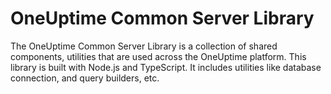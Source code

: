 # OneUptime Common Server Library

The OneUptime Common Server Library is a collection of shared components, utilities that are used across the OneUptime platform. This library is built with Node.js and TypeScript. It includes utilities like database connection, and query builders, etc.
